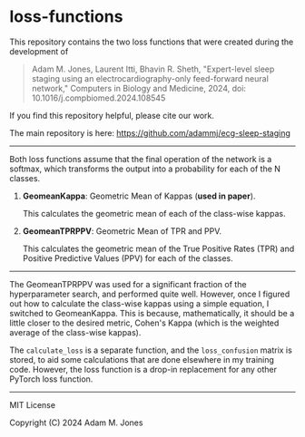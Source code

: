 # loss-functions

This repository contains the two loss functions that were created during the development of

> Adam M. Jones, Laurent Itti, Bhavin R. Sheth, "Expert-level sleep staging using an electrocardiography-only feed-forward neural network," Computers in Biology and Medicine, 2024, doi: 10.1016/j.compbiomed.2024.108545

If you find this repository helpful, please cite our work.

The main repository is here: <https://github.com/adammj/ecg-sleep-staging>

---

Both loss functions assume that the final operation of the network is a softmax, which transforms the output into a probability for each of the N classes.

1. **GeomeanKappa**: Geometric Mean of Kappas (**used in paper**).

   This calculates the geometric mean of each of the class-wise kappas.

2. **GeomeanTPRPPV**: Geometric Mean of TPR and PPV.

   This calculates the geometric mean of the True Positive Rates (TPR) and Positive Predictive Values (PPV) for each of the classes.

---

The GeomeanTPRPPV was used for a significant fraction of the hyperparameter search, and performed quite well. However, once I figured out how to calculate the class-wise kappas using a simple equation, I switched to GeomeanKappa. This is because, mathematically, it should be a little closer to the desired metric, Cohen's Kappa (which is the weighted average of the class-wise kappas).

The `calculate_loss` is a separate function, and the `loss_confusion` matrix is stored, to aid some calculations that are done elsewhere in my training code. However, the loss function is a drop-in replacement for any other PyTorch loss function.

---

MIT License

Copyright (C) 2024 Adam M. Jones
